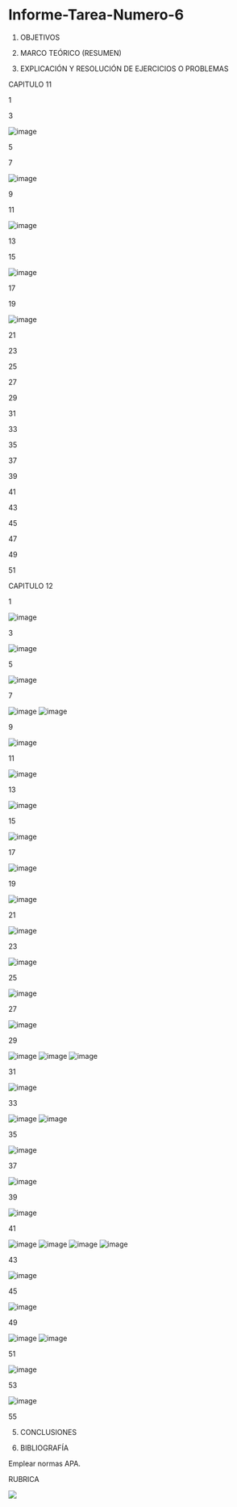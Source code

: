 # Informe-Tarea-Numero-6

1. OBJETIVOS


2. MARCO TEÓRICO (RESUMEN)



3. EXPLICACIÓN Y RESOLUCIÓN DE EJERCICIOS O PROBLEMAS

CAPITULO 11

1

3

![image](https://user-images.githubusercontent.com/93899720/149826315-4198dc94-3947-425d-96cd-d3c0b2673375.png)

5

7

![image](https://user-images.githubusercontent.com/93899720/149826354-bfddb4ae-f49a-45e9-a322-6770134dd2bc.png)

9

11

![image](https://user-images.githubusercontent.com/93899720/149826422-35d2f3d5-e28a-4c83-87dd-ecd83144012b.png)

13

15

![image](https://user-images.githubusercontent.com/93899720/149826456-87ce1591-f02c-48b9-81d9-c479181305bf.png)

17

19

![image](https://user-images.githubusercontent.com/93899720/149826483-2a6006b8-d598-4095-957c-25c3f94716a0.png)

21

23

25

27

29

31

33

35

37

39

41

43

45

47

49

51

CAPITULO 12

1

![image](https://user-images.githubusercontent.com/93899720/149828109-c2b2b153-0e05-4f21-8637-4e6499124b68.png)


3

![image](https://user-images.githubusercontent.com/93899720/149826511-7d94e91e-9b0d-4e4d-901d-be902cbdb042.png)

5

![image](https://user-images.githubusercontent.com/93899720/149828131-c1363277-6c61-47c7-b254-f5d5d815bef1.png)


7

![image](https://user-images.githubusercontent.com/93899720/149826568-11fffb2d-654e-4604-9fae-273f39cb24a9.png)
![image](https://user-images.githubusercontent.com/93899720/149826600-22d67c47-32da-4db1-b045-d2fef9033f47.png)

9

![image](https://user-images.githubusercontent.com/93899720/149828158-280359bc-5d49-418c-9895-ab4470a5505f.png)


11

![image](https://user-images.githubusercontent.com/93899720/149826627-6434ef05-d6e9-47ff-9a76-3bd8357733dd.png)

13

![image](https://user-images.githubusercontent.com/93899720/149828172-8facb3fd-7f3b-4354-b4bf-a043abfc4719.png)


15

![image](https://user-images.githubusercontent.com/93899720/149826702-4fe2b3b1-2083-40c6-9211-710a74862c42.png)

17

![image](https://user-images.githubusercontent.com/93899720/149828194-271141be-b3a8-4cb3-9c68-ef29246dc5e5.png)


19

![image](https://user-images.githubusercontent.com/93899720/149826724-48035bb6-0c16-46c3-a789-eca778641229.png)

21

![image](https://user-images.githubusercontent.com/93899720/149828222-c7f41198-c185-4574-a396-d3f19cf571ed.png)



23

![image](https://user-images.githubusercontent.com/93899720/149826783-487e9923-0a1e-42d9-b4fa-1785e87dd008.png)

25

![image](https://user-images.githubusercontent.com/93899720/149828240-55902584-2bd3-405f-b47e-6e7a930a37bf.png)


27

![image](https://user-images.githubusercontent.com/93899720/149826823-acc85199-926a-43d6-9f86-a70e8f23f871.png)

29

![image](https://user-images.githubusercontent.com/93899720/149828269-d91d48d8-348c-469d-b56b-ad311ff2b98b.png)
![image](https://user-images.githubusercontent.com/93899720/149828286-b9b62684-345a-47df-b0ea-11ec9c9fb226.png)
![image](https://user-images.githubusercontent.com/93899720/149828303-191d8928-1a65-42b7-a2bf-e8baaac9a971.png)


31

![image](https://user-images.githubusercontent.com/93899720/149826853-6c4981f7-f757-47db-b63c-71134295d87d.png)

33

![image](https://user-images.githubusercontent.com/93899720/149828327-16649719-28b3-47f9-a50c-af49293203df.png)
![image](https://user-images.githubusercontent.com/93899720/149828340-ca0d317b-724d-4c06-a9f8-6dc3578011b1.png)


35

![image](https://user-images.githubusercontent.com/93899720/149826890-c080666d-da35-4df9-8680-8c37038c03d5.png)

37

![image](https://user-images.githubusercontent.com/93899720/149828359-70fecc51-8c60-485b-b62d-d5f70df09ffe.png)


39

![image](https://user-images.githubusercontent.com/93899720/149826919-edc6cc83-190f-4b38-a4bc-cdc71fe0fe51.png)

41

![image](https://user-images.githubusercontent.com/93899720/149828383-e77ffd8d-548b-4f06-8df4-78958cabf7b9.png)
![image](https://user-images.githubusercontent.com/93899720/149828394-65599110-d319-44d7-9bd5-a46b0588987b.png)
![image](https://user-images.githubusercontent.com/93899720/149828421-301003c4-e89f-43bd-b684-eeb28f633e14.png)
![image](https://user-images.githubusercontent.com/93899720/149828431-28ec4546-e952-42fb-aa7e-5f526350c27d.png)


43

![image](https://user-images.githubusercontent.com/93899720/149826953-8e50c6b2-7411-4952-b74b-a1a4323f0a68.png)

45

![image](https://user-images.githubusercontent.com/93899720/149828460-65270b5b-ba7d-4727-8a94-5ba3d5ab3777.png)


49

![image](https://user-images.githubusercontent.com/93899720/149828509-91d4910d-8f7a-47eb-baac-d1b2b1091e48.png)
![image](https://user-images.githubusercontent.com/93899720/149828517-fcf4ce09-8e54-4df3-8f22-d1688c452143.png)


51

![image](https://user-images.githubusercontent.com/93899720/149827064-f43205b8-06c4-4e10-abea-2816ecbe839a.png)

53

![image](https://user-images.githubusercontent.com/93899720/149828540-ce940505-39fc-4fb1-b876-69ee17850936.png)


55


5. CONCLUSIONES


6. BIBLIOGRAFÍA

Emplear normas APA.

RUBRICA

![](https://github.com/doalulema/InformeTarea/blob/main/Tarea.png)


